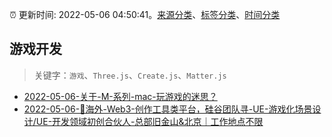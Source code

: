 :alarm_clock: 更新时间: 2022-05-06 04:50:41。[来源分类](../README.md)、[标签分类](../TAGS.md)、[时间分类](../TIMELINE.md)

## 游戏开发


> 关键字：`游戏`、`Three.js`、`Create.js`、`Matter.js`



- [2022-05-06-关于-M-系列-mac-玩游戏的迷思？](https://www.v2ex.com/t/851127) 
- [2022-05-06-📣海外-Web3-创作工具类平台，硅谷团队寻-UE-游戏化场景设计/UE-开发领域初创合伙人-总部旧金山&北京｜工作地点不限](https://www.v2ex.com/t/851119) 